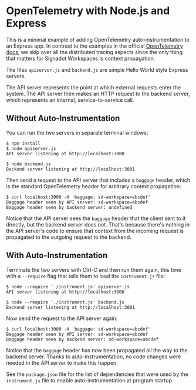 # OpenTelemetry with Node.js and Express

This is a minimal example of adding OpenTelemetry auto-instrumentation to an Express app.
In contrast to the examples in the official [OpenTelemetry docs](https://opentelemetry.io/docs/instrumentation/js/getting-started/nodejs/),
we skip over all the distributed tracing aspects since the only thing that matters
for Signadot Workspaces is context propagation.

The files `apiserver.js` and `backend.js` are simple Hello World style Express servers.

The API server represents the point at which external requests enter the system.
The API server then makes an HTTP request to the backend server, which represents
an internal, service-to-service call.

## Without Auto-Instrumentation

You can run the two servers in separate terminal windows:

```console
$ npm install
$ node apiserver.js
API server listening at http://localhost:3000
```

```console
$ node backend.js
Backend server listening at http://localhost:3001
```

Then send a request to the API server that includes a `baggage` header, which is
the standard OpenTelemetry header for arbitrary context propagation:

```console
$ curl localhost:3000 -H 'baggage: sd-workspace=abcdef'
Baggage header seen by API server: sd-workspace=abcdef
Baggage header seen by backend server: undefined
```

Notice that the API server sees the `baggage` header that the client sent to it
directly, but the backend server does not. That's because there's nothing in the
API server's code to ensure that context from the incoming request is propagated
to the outgoing request to the backend.

## With Auto-Instrumentation

Terminate the two servers with Ctrl-C and then run them again, this time with
a `--require` flag that tells them to load the `instrument.js` file:

```console
$ node --require './instrument.js' apiserver.js
API server listening at http://localhost:3000
```

```console
$ node --require './instrument.js' backend.js
Backend server listening at http://localhost:3001
```

Now send the request to the API server again:

```console
$ curl localhost:3000 -H 'baggage: sd-workspace=abcdef'
Baggage header seen by API server: sd-workspace=abcdef
Baggage header seen by backend server: sd-workspace=abcdef
```

Notice that the `baggage` header has now been propagated all the way to the
backend server. Thanks to auto-instrumentation, no code changes were needed in
the API server to make this happen.

See the `package.json` file for the list of dependencies that were used by the
`instrument.js` file to enable auto-instrumentation at program startup.
